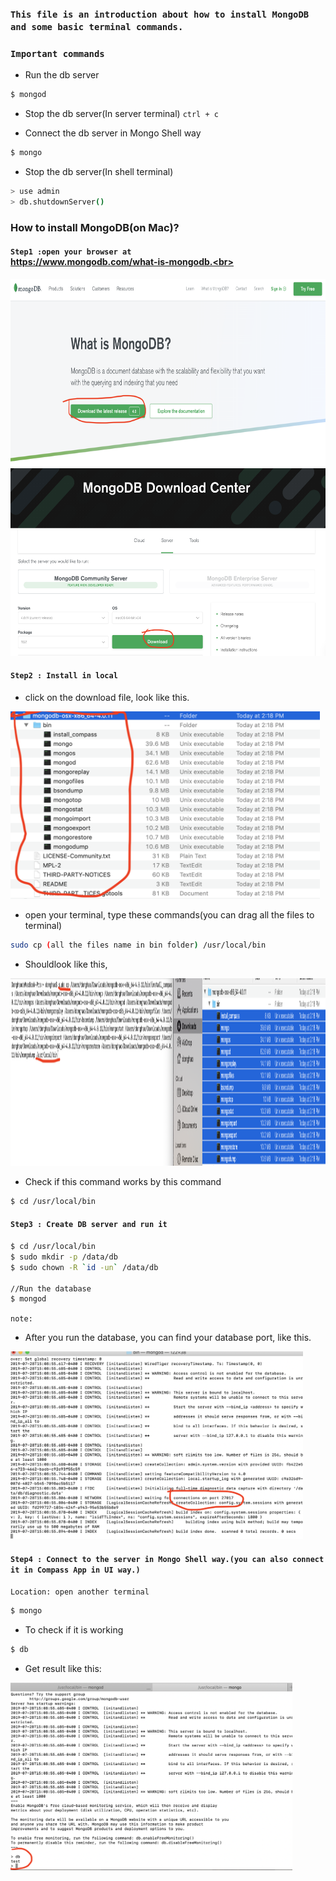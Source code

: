 ### `This file is an introduction about how to install MongoDB and some basic terminal commands.`

### `Important commands`
- Run the db server
```bash
$ mongod
```
- Stop the db server(In server terminal)
`ctrl + c`

- Connect the db server in Mongo Shell way
```bash
$ mongo
```
- Stop the db server(In shell terminal)
```bash
> use admin
> db.shutdownServer()
```

### How to install MongoDB(on Mac)?

#### `Step1 :open your browser at`<br>https://www.mongodb.com/what-is-mongodb.<br>

<img src = './public/1.png' height = '300'><br>
<img src = './public/2.png' height = '300'>

#### `Step2 : Install in local`

- click on the download file, look like this.<br>

<img src = './public/3.png' height = '300'>

- open your terminal, type these commands(you can drag all the files to terminal)

```bash
sudo cp (all the files name in bin folder) /usr/local/bin
```

- Shouldlook like this,

<img src = './public/4.png' height = '300'>

- Check if this command works by this command

```bash
$ cd /usr/local/bin
```

#### `Step3 : Create DB server and run it`

```bash
$ cd /usr/local/bin
$ sudo mkdir -p /data/db
$ sudo chown -R `id -un` /data/db

//Run the database
$ mongod
```

`note:`

- After you run the database, you can find your database port, like this.

<img src = './public/5.png' height = '300'>

#### `Step4 : Connect to the server in Mongo Shell way.(you can also connect it in Compass App in UI way.)`

`Location: open another terminal`

```bash
$ mongo
```

- To check if it is working

```bash
$ db
```

- Get result like this:

<img src = './public/6.png' height = '300'>
